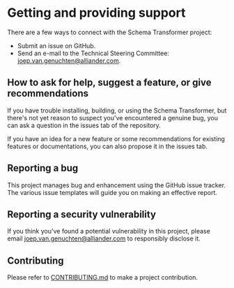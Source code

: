 <!--
SPDX-FileCopyrightText: 2022 Alliander N.V.

SPDX-License-Identifier: Apache-2.0
-->

# Getting and providing support
There are a few ways to connect with the Schema Transformer project:

* Submit an issue on GitHub.
* Send an e-mail to the Technical Steering Committee: <joep.van.genuchten@alliander.com>.

## How to ask for help, suggest a feature, or give recommendations
If you have trouble installing, building, or using the Schema Transformer, 
but there's not yet reason to suspect you've encountered a genuine bug,
you can ask a question in the issues tab of the repository.

If you have an idea for a new feature or some recommendations for existing features or documentations, 
you can also propose it in the issues tab.

## Reporting a bug
This project manages bug and enhancement using the GitHub issue tracker. 
The various issue templates will guide you on making an effective report.

## Reporting a security vulnerability
If you think you've found a potential vulnerability in this project, please
email <joep.van.genuchten@alliander.com> to responsibly disclose it.

## Contributing
Please refer to [CONTRIBUTING.md](CONTRIBUTING.md) to make a project contribution.

